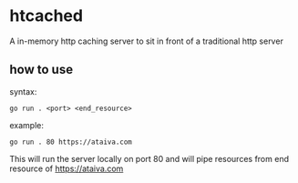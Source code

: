 # htcached

A in-memory http caching server to sit in front of a traditional http server

## how to use

syntax:

`go run . <port> <end_resource>`

example:

`go run . 80 https://ataiva.com`


This will run the server locally on port 80 and will pipe resources from end resource of https://ataiva.com
